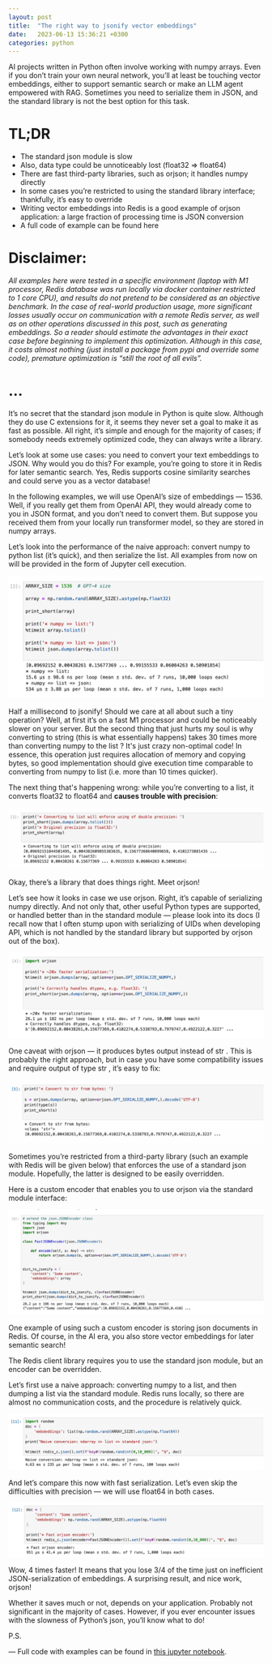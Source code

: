 ```yaml
---
layout: post
title:  "The right way to jsonify vector embeddings"
date:   2023-06-13 15:36:21 +0300
categories: python
---
```

AI projects written in Python often involve working with numpy arrays. Even if you don’t train your own neural network, you’ll at least be touching vector embeddings, either to support semantic search or make an LLM agent empowered with RAG. Sometimes you need to serialize them in JSON, and the standard library is not the best option for this task.

# TL;DR
* The standard json module is slow
* Also, data type could be unnoticeably lost (float32 => float64)
* There are fast third-party libraries, such as orjson; it handles numpy directly
* In some cases you’re restricted to using the standard library interface; thankfully, it’s easy to override
* Writing vector embeddings into Redis is a good example of orjson application: a large fraction of processing time is JSON conversion
* A full code of example can be found here

# Disclaimer:
*All examples here were tested in a specific environment (laptop with M1 processor, Redis database was run locally via docker container restricted to 1 core CPU), and results do not pretend to be considered as an objective benchmark. In the case of real-world production usage, more significant losses usually occur on communication with a remote Redis server, as well as on other operations discussed in this post, such as generating embeddings. So a reader should estimate the advantages in their exact case before beginning to implement this optimization. Although in this case, it costs almost nothing (just install a package from pypi and override some code), premature optimization is “still the root of all evils”.*


# ...

It’s no secret that the standard json module in Python is quite slow. Although they do use C extensions for it, it seems they never set a goal to make it as fast as possible. All right, it’s simple and enough for the majority of cases; if somebody needs extremely optimized code, they can always write a library.

Let’s look at some use cases: you need to convert your text embeddings to JSON. Why would you do this? For example, you’re going to store it in Redis for later semantic search. Yes, Redis supports cosine similarity searches and could serve you as a vector database!

In the following examples, we will use OpenAI’s size of embeddings — 1536. Well, if you really get them from OpenAI API, they would already come to you in JSON format, and you don’t need to convert them. But suppose you received them from your locally run transformer model, so they are stored in numpy arrays.

Let’s look into the performance of the naive approach: convert numpy to python list (it’s quick), and then serialize the list. All examples from now on will be provided in the form of Jupyter cell execution.

![Image](/images/json-emb/1.webp)


Half a millisecond to jsonify! Should we care at all about such a tiny operation? Well, at first it’s on a fast M1 processor and could be noticeably slower on your server. But the second thing that just hurts my soul is why converting to string (this is what essentially happens) takes 30 times more than converting numpy to the list ? It's just crazy non-optimal code! In essence, this operation just requires allocation of memory and copying bytes, so good implementation should give execution time comparable to converting from numpy to list (i.e. more than 10 times quicker).

The next thing that's happening wrong: while you’re converting to a list, it converts float32 to float64 and **causes trouble with precision**:

![Image](/images/json-emb/2.webp)


Okay, there’s a library that does things right. Meet orjson!

Let’s see how it looks in case we use orjson. Right, it’s capable of serializing numpy directly. And not only that, other useful Python types are supported, or handled better than in the standard module — please look into its docs (I recall now that I often stump upon with serializing of UIDs when developing API, which is not handled by the standard library but supported by orjson out of the box).

![Image](/images/json-emb/3.webp)


One caveat with orjson — it produces bytes output instead of str . This is probably the right approach, but in case you have some compatibility issues and require output of type str , it’s easy to fix:

![Image](/images/json-emb/4.webp)

Sometimes you’re restricted from a third-party library (such an example with Redis will be given below) that enforces the use of a standard json module. Hopefully, the latter is designed to be easily overridden.

Here is a custom encoder that enables you to use orjson via the standard module interface:

![Image](/images/json-emb/5.webp)


One example of using such a custom encoder is storing json documents in Redis. Of course, in the AI era, you also store vector embeddings for later semantic search!

The Redis client library requires you to use the standard json module, but an encoder can be overridden.

Let’s first use a naive approach: converting numpy to a list, and then dumping a list via the standard module. Redis runs locally, so there are almost no communication costs, and the procedure is relatively quick.

![Image](/images/json-emb/6.webp)

And let’s compare this now with fast serialization. Let’s even skip the difficulties with precision — we will use float64 in both cases.

![Image](/images/json-emb/7.webp)

Wow, 4 times faster! It means that you lose 3/4 of the time just on inefficient JSON-serialization of embeddings. A surprising result, and nice work, orjson!

Whether it saves much or not, depends on your application. Probably not significant in the majority of cases. However, if you ever encounter issues with the slowness of Python’s json, you’ll know what to do!

P.S.

— Full code with examples can be found in [this jupyter notebook][jup-code].



[jup-code]: https://nbviewer.org/github/mihasK/try-vector-search-on-common-db/blob/main/best_way_to_jsonify_numpy.ipynb
